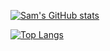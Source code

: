 [![Sam's GitHub stats](https://github-readme-stats.vercel.app/api?username=KyongSik-Yoon&theme=dracula)](https://github.com/KyongSik-Yoon)

[![Top Langs](https://github-readme-stats.vercel.app/api/top-langs/?username=KyongSik-Yoon&theme=dracula)](https://github.com/KyongSik-Yoon)
